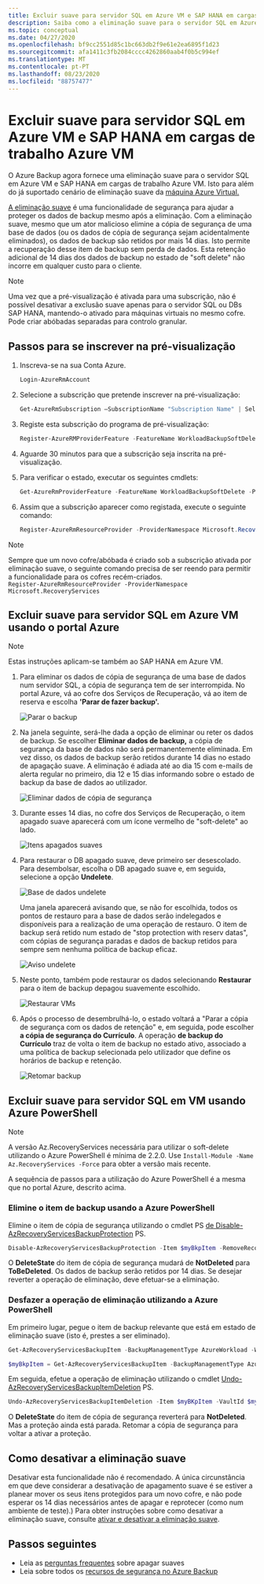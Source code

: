 ```yaml
---
title: Excluir suave para servidor SQL em Azure VM e SAP HANA em cargas de trabalho Azure VM
description: Saiba como a eliminação suave para o servidor SQL em Azure VM e SAP HANA em cargas de trabalho Azure VM torna as cópias de segurança mais seguras.
ms.topic: conceptual
ms.date: 04/27/2020
ms.openlocfilehash: bf9cc2551d85c1bc663db2f9e61e2ea6895f1d23
ms.sourcegitcommit: afa1411c3fb2084cccc4262860aab4f0b5c994ef
ms.translationtype: MT
ms.contentlocale: pt-PT
ms.lasthandoff: 08/23/2020
ms.locfileid: "88757477"
---
```

# <a name="soft-delete-for-sql-server-in-azure-vm-and-sap-hana-in-azure-vm-workloads"></a>Excluir suave para servidor SQL em Azure VM e SAP HANA em cargas de trabalho Azure VM

O Azure Backup agora fornece uma eliminação suave para o servidor SQL em Azure VM e SAP HANA em cargas de trabalho Azure VM. Isto para além do já suportado cenário de eliminação suave da [máquina Azure Virtual.](soft-delete-virtual-machines.md)

[A eliminação suave](backup-azure-security-feature-cloud.md) é uma funcionalidade de segurança para ajudar a proteger os dados de backup mesmo após a eliminação. Com a eliminação suave, mesmo que um ator malicioso elimine a cópia de segurança de uma base de dados (ou os dados de cópia de segurança sejam acidentalmente eliminados), os dados de backup são retidos por mais 14 dias. Isto permite a recuperação desse item de backup sem perda de dados. Esta retenção adicional de 14 dias dos dados de backup no estado de "soft delete" não incorre em qualquer custo para o cliente.

>[!NOTE]
>Uma vez que a pré-visualização é ativada para uma subscrição, não é possível desativar a exclusão suave apenas para o servidor SQL ou DBs SAP HANA, mantendo-o ativado para máquinas virtuais no mesmo cofre. Pode criar abóbadas separadas para controlo granular.

## <a name="steps-to-enroll-in-preview"></a>Passos para se inscrever na pré-visualização

1. Inscreva-se na sua Conta Azure.

   ```powershell
   Login-AzureRmAccount
   ```

2. Selecione a subscrição que pretende inscrever na pré-visualização:

   ```powershell
   Get-AzureRmSubscription –SubscriptionName "Subscription Name" | Select-AzureRmSubscription
   ```

3. Registe esta subscrição do programa de pré-visualização:

   ```powershell
   Register-AzureRMProviderFeature -FeatureName WorkloadBackupSoftDelete -ProviderNamespace Microsoft.RecoveryServices
   ```

4. Aguarde 30 minutos para que a subscrição seja inscrita na pré-visualização.

5. Para verificar o estado, executar os seguintes cmdlets:

   ```powershell
   Get-AzureRmProviderFeature -FeatureName WorkloadBackupSoftDelete -ProviderNamespace Microsoft.RecoveryServices
   ```

6. Assim que a subscrição aparecer como registada, execute o seguinte comando:

   ```powershell
   Register-AzureRmResourceProvider -ProviderNamespace Microsoft.RecoveryServices
   ```

>[!NOTE]
>Sempre que um novo cofre/abóbada é criado sob a subscrição ativada por eliminação suave, o seguinte comando precisa de ser reendo para permitir a funcionalidade para os cofres recém-criados.<BR>
> `Register-AzureRmResourceProvider -ProviderNamespace Microsoft.RecoveryServices`

## <a name="soft-delete-for-sql-server-in-azure-vm-using-azure-portal"></a>Excluir suave para servidor SQL em Azure VM usando o portal Azure

>[!NOTE]
>Estas instruções aplicam-se também ao SAP HANA em Azure VM.

1. Para eliminar os dados de cópia de segurança de uma base de dados num servidor SQL, a cópia de segurança tem de ser interrompida. No portal Azure, vá ao cofre dos Serviços de Recuperação, vá ao item de reserva e escolha **'Parar de fazer backup'.**

   ![Parar o backup](./media/soft-delete-sql-saphana-in-azure-vm/stop-backup.png)

2. Na janela seguinte, será-lhe dada a opção de eliminar ou reter os dados de backup. Se escolher **Eliminar dados de backup,** a cópia de segurança da base de dados não será permanentemente eliminada. Em vez disso, os dados de backup serão retidos durante 14 dias no estado de apagação suave. A eliminação é adiada até ao dia 15 com e-mails de alerta regular no primeiro, dia 12 e 15 dias informando sobre o estado de backup da base de dados ao utilizador.

   ![Eliminar dados de cópia de segurança](./media/soft-delete-sql-saphana-in-azure-vm/delete-backup-data.png)

3. Durante esses 14 dias, no cofre dos Serviços de Recuperação, o item apagado suave aparecerá com um ícone vermelho de "soft-delete" ao lado.

   ![Itens apagados suaves](./media/soft-delete-sql-saphana-in-azure-vm/soft-deleted-items.png)

4. Para restaurar o DB apagado suave, deve primeiro ser desescolado. Para desembolsar, escolha o DB apagado suave e, em seguida, selecione a opção **Undelete**.

   ![Base de dados undelete](./media/soft-delete-sql-saphana-in-azure-vm/undelete-database.png)

   Uma janela aparecerá avisando que, se não for escolhida, todos os pontos de restauro para a base de dados serão indelegados e disponíveis para a realização de uma operação de restauro. O item de backup será retido num estado de "stop protection with reserv datas", com cópias de segurança paradas e dados de backup retidos para sempre sem nenhuma política de backup eficaz.

   ![Aviso undelete](./media/soft-delete-sql-saphana-in-azure-vm/undelete-warning.png)

5. Neste ponto, também pode restaurar os dados selecionando **Restaurar** para o item de backup depagou suavemente escolhido.

   ![Restaurar VMs](./media/soft-delete-sql-saphana-in-azure-vm/restore-vm.png)

6. Após o processo de desembrulhá-lo, o estado voltará a "Parar a cópia de segurança com os dados de retenção" e, em seguida, pode escolher **a cópia de segurança do Currículo**. A operação **de backup do Currículo** traz de volta o item de backup no estado ativo, associado a uma política de backup selecionada pelo utilizador que define os horários de backup e retenção.

   ![Retomar backup](./media/soft-delete-sql-saphana-in-azure-vm/resume-backup.png)

## <a name="soft-delete-for-sql-server-in-vm-using-azure-powershell"></a>Excluir suave para servidor SQL em VM usando Azure PowerShell

>[!NOTE]
>A versão Az.RecoveryServices necessária para utilizar o soft-delete utilizando o Azure PowerShell é mínima de 2.2.0. Use `Install-Module -Name Az.RecoveryServices -Force` para obter a versão mais recente.

A sequência de passos para a utilização do Azure PowerShell é a mesma que no portal Azure, descrito acima.

### <a name="delete-the-backup-item-using-azure-powershell"></a>Elimine o item de backup usando a Azure PowerShell

Elimine o item de cópia de segurança utilizando o cmdlet PS [de Disable-AzRecoveryServicesBackupProtection](/powershell/module/az.recoveryservices/disable-azrecoveryservicesbackupprotection) PS.

```powershell
Disable-AzRecoveryServicesBackupProtection -Item $myBkpItem -RemoveRecoveryPoints -VaultId $myVaultID -Force
```

O **DeleteState** do item de cópia de segurança mudará de **NotDeleted** para **ToBeDeleted**. Os dados de backup serão retidos por 14 dias. Se desejar reverter a operação de eliminação, deve efetuar-se a eliminação.

### <a name="undoing-the-deletion-operation-using-azure-powershell"></a>Desfazer a operação de eliminação utilizando a Azure PowerShell

Em primeiro lugar, pegue o item de backup relevante que está em estado de eliminação suave (isto é, prestes a ser eliminado).

```powershell
Get-AzRecoveryServicesBackupItem -BackupManagementType AzureWorkload -WorkloadType SQLDataBase -VaultId $myVaultID | Where-Object {$_.DeleteState -eq "ToBeDeleted"}

$myBkpItem = Get-AzRecoveryServicesBackupItem -BackupManagementType AzureWorkload -WorkloadType SQLDataBase -VaultId $myVaultID -Name AppVM1
```

Em seguida, efetue a operação de eliminação utilizando o cmdlet [Undo-AzRecoveryServicesBackupItemDeletion](/powershell/module/az.recoveryservices/undo-azrecoveryservicesbackupitemdeletion) PS.

```powershell
Undo-AzRecoveryServicesBackupItemDeletion -Item $myBKpItem -VaultId $myVaultID -Force
```

O **DeleteState** do item de cópia de segurança reverterá para **NotDeleted**. Mas a proteção ainda está parada. Retomar a cópia de segurança para voltar a ativar a proteção.

## <a name="how-to-disable-soft-delete"></a>Como desativar a eliminação suave

Desativar esta funcionalidade não é recomendado. A única circunstância em que deve considerar a desativação de apagamento suave é se estiver a planear mover os seus itens protegidos para um novo cofre, e não pode esperar os 14 dias necessários antes de apagar e reprotecer (como num ambiente de teste).) Para obter instruções sobre como desativar a eliminação suave, consulte [ativar e desativar a eliminação suave](backup-azure-security-feature-cloud.md#enabling-and-disabling-soft-delete).

## <a name="next-steps"></a>Passos seguintes

- Leia as [perguntas frequentes](backup-azure-security-feature-cloud.md#frequently-asked-questions) sobre apagar suaves
- Leia sobre todos os [recursos de segurança no Azure Backup](security-overview.md)
